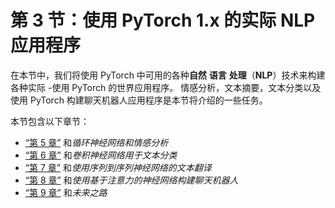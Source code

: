 # 第 3 节：使用 PyTorch 1.x 的实际 NLP 应用程序

在本节中，我们将使用 PyTorch 中可用的各种**自然** **语言** **处理**（**NLP**）技术来构建各种实际 -使用 PyTorch 的世界应用程序。 情感分析，文本摘要，文本分类以及使用 PyTorch 构建聊天机器人应用程序是本节将介绍的一些任务。

本节包含以下章节：

*   [“第 5 章”](../Text/5.html#_idTextAnchor092) 和*循环神经网络和情感分析*
*   [“第 6 章”](../Text/6.html#_idTextAnchor112) 和*卷积神经网络用于文本分类*
*   [“第 7 章”](../Text/7.html#_idTextAnchor124) 和*使用序列到序列神经网络的文本翻译*
*   [“第 8 章”](../Text/8.html#_idTextAnchor139) 和*使用基于注意力的神经网络构建聊天机器人*
*   [“第 9 章”](../Text/9.html#_idTextAnchor156) 和*未来之路*
